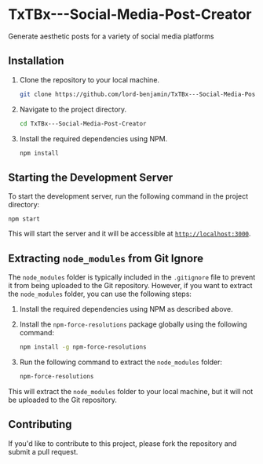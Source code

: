 # TxTBx---Social-Media-Post-Creator
Generate aesthetic posts for a variety of social media platforms
## Installation

1. Clone the repository to your local machine.
    
   ```bash
   git clone https://github.com/lord-benjamin/TxTBx---Social-Media-Post-Creator.git
   ```

2. Navigate to the project directory.

   ```bash
   cd TxTBx---Social-Media-Post-Creator
   ```

3. Install the required dependencies using NPM.

   ```bash
   npm install
   ```
   

## Starting the Development Server

To start the development server, run the following command in the project directory:

    npm start
    
This will start the server and it will be accessible at [`http://localhost:3000`](http://localhost:3000).

## Extracting `node_modules` from Git Ignore

The `node_modules` folder is typically included in the `.gitignore` file to prevent it from being uploaded to the Git repository. However, if you want to extract the `node_modules` folder, you can use the following steps:

1. Install the required dependencies using NPM as described above.

2. Install the `npm-force-resolutions` package globally using the following command:

    ```bash
    npm install -g npm-force-resolutions
    ```
    
3. Run the following command to extract the `node_modules` folder:

    ```bash
    npm-force-resolutions
    ```
    
This will extract the `node_modules` folder to your local machine, but it will not be uploaded to the Git repository.

## Contributing

If you'd like to contribute to this project, please fork the repository and submit a pull request.
